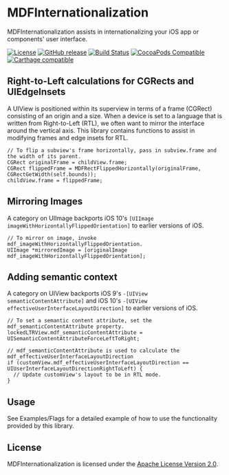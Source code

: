 # MDFInternationalization

MDFInternationalization assists in internationalizing your iOS app or components' user interface.

[![License](https://img.shields.io/badge/License-Apache%202.0-blue.svg)](https://github.com/material-foundation/material-internationalization-ios/blob/develop/LICENSE)
[![GitHub release](https://img.shields.io/github/release/material-foundation/material-internationalization-ios.svg)](https://github.com/material-foundation/material-internationalization-ios/releases)
[![Build Status](https://travis-ci.org/material-foundation/material-internationalization-ios.svg?branch=stable)](https://travis-ci.org/material-foundation/material-internationalization-ios)
[![CocoaPods Compatible](https://img.shields.io/cocoapods/v/MDFInternationalization.svg)](https://img.shields.io/cocoapods/v/MDFInternationalization.svg)
[![Carthage compatible](https://img.shields.io/badge/Carthage-compatible-4BC51D.svg?style=flat)](https://github.com/Carthage/Carthage)

## Right-to-Left calculations for CGRects and UIEdgeInsets

A UIView is positioned within its superview in terms of a frame (CGRect) consisting of an
origin and a size. When a device is set to a language that is written from Right-to-Left (RTL),
we often want to mirror the interface around the vertical axis. This library contains
functions to assist in modifying frames and edge insets for RTL.

``` obj-c
// To flip a subview's frame horizontally, pass in subview.frame and the width of its parent.
CGRect originalFrame = childView.frame;
CGRect flippedFrame = MDFRectFlippedHorizontally(originalFrame, CGRectGetWidth(self.bounds));
childView.frame = flippedFrame;
```

## Mirroring Images

A category on UIImage backports iOS 10's `[UIImage imageWithHorizontallyFlippedOrientation]` to
earlier versions of iOS.

``` obj-c
// To mirror on image, invoke mdf_imageWithHorizontallyFlippedOrientation.
UIImage *mirroredImage = [originalImage mdf_imageWithHorizontallyFlippedOrientation];
```

## Adding semantic context

A category on UIView backports iOS 9's `-[UIView semanticContentAttribute]` and iOS 10's
`-[UIView effectiveUserInterfaceLayoutDirection]` to earlier versions of iOS.

``` obj-c
// To set a semantic content attribute, set the mdf_semanticContentAttribute property.
lockedLTRView.mdf_semanticContentAttribute = UISemanticContentAttributeForceLeftToRight;

// mdf_semanticContentAttribute is used to calculate the mdf_effectiveUserInterfaceLayoutDirection
if (customView.mdf_effectiveUserInterfaceLayoutDirection == UIUserInterfaceLayoutDirectionRightToLeft) {
  // Update customView's layout to be in RTL mode.
}
```

## Usage

See Examples/Flags for a detailed example of how to use the functionality provided by this library.


## License

MDFInternationalization is licensed under the [Apache License Version 2.0](LICENSE).
